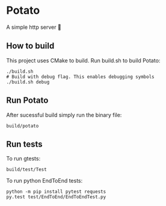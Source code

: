 # Potato
A simple http server 🥔

## How to build
This project uses CMake to build. Run build.sh to build Potato:

```
./build.sh
# Build with debug flag. This enables debugging symbols
./build.sh debug
```

## Run Potato
After sucessful build simply run the binary file:

```
build/potato
```

## Run tests
To run gtests:

```
build/test/Test
```
To run python EndToEnd tests:
```
python -m pip install pytest requests
py.test test/EndToEnd/EndToEndTest.py
```
